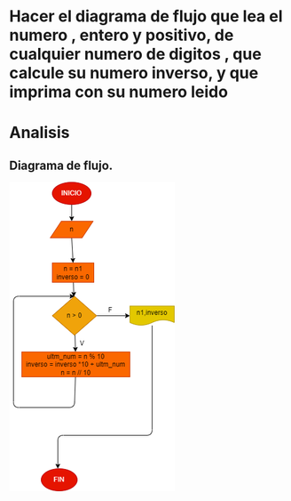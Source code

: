 # Hacer el diagrama de flujo que lea el numero , entero y positivo, de cualquier numero de digitos , que calcule su numero inverso, y que imprima con su numero leido

# Analisis



## Diagrama de flujo.
![Diagrama flujo](diagrama.png "Diagrama de flujo")